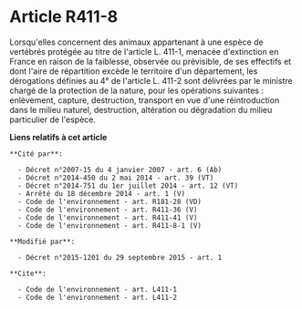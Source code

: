 # Article R411-8

Lorsqu'elles concernent des animaux appartenant à une espèce de vertébrés protégée au titre de l'article L. 411-1, menacée
d'extinction en France en raison de la faiblesse, observée ou prévisible, de ses effectifs et dont l'aire de répartition
excède le territoire d'un département, les dérogations définies au 4° de l'article L. 411-2 sont délivrées par le ministre
chargé de la protection de la nature, pour les opérations suivantes : enlèvement, capture, destruction, transport en vue
d'une réintroduction dans le milieu naturel, destruction, altération ou dégradation du milieu particulier de l'espèce.

**Liens relatifs à cet article**

	**Cité par**:

	  - Décret n°2007-15 du 4 janvier 2007 - art. 6 (Ab)
	  - Décret n°2014-450 du 2 mai 2014 - art. 39 (VT)
	  - Décret n°2014-751 du 1er juillet 2014 - art. 12 (VT)
	  - Arrêté du 18 décembre 2014 - art. 1 (V)
	  - Code de l'environnement - art. R181-28 (VD)
	  - Code de l'environnement - art. R411-36 (V)
	  - Code de l'environnement - art. R411-41 (V)
	  - Code de l'environnement - art. R411-8-1 (V)

	**Modifié par**:

	  - Décret n°2015-1201 du 29 septembre 2015 - art. 1

	**Cite**:

	  - Code de l'environnement - art. L411-1
	  - Code de l'environnement - art. L411-2
